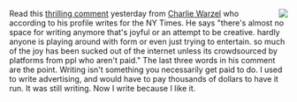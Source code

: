 <img src="http://scripting.com/images/2019/10/09/gilligan.png" border="0" align="right">Read this <a href="https://twitter.com/cwarzel/status/1189240745309421574">thrilling comment</a> yesterday from <a href="https://twitter.com/cwarzel">Charlie Warzel</a> who according to his profile writes for the NY Times. He says "there's almost no space for writing anymore that's joyful or an attempt to be creative. hardly anyone is playing around with form or even just trying to entertain. so much of the joy has been sucked out of the internet unless its crowdsourced by platforms from ppl who aren't paid."  The last three words in his comment are the point. Writing isn't something you necessarily get paid to do. I used to write advertising, and would have to pay thousands of dollars to have it run. It was still writing. Now I write because I like it. 
